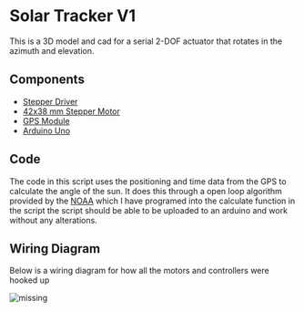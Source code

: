 # Solar Tracker V1
This is a 3D model and cad for a serial 2-DOF actuator that rotates in the azimuth and elevation.

## Components

- [Stepper Driver](https://www.droking.com/L298N-Dual-H-Bridge-Motor-Driver-Module-DC-5V-35V-2A-25W-Power-Supply-Module-Driver-Module-for-Step-motor-Smart-car-Robot-etc)
- [42x38 mm Stepper Motor](https://www.amazon.ca/SIMAX-3D-Creality-Printers-Extruder/dp/B07TY6B6DS/ref=d_pd_sbs_sccl_2_3/139-9931410-4958941?pd_rd_w=crJoH&content-id=amzn1.sym.c1849561-aea0-48eb-b576-ba648ed69471&pf_rd_p=c1849561-aea0-48eb-b576-ba648ed69471&pf_rd_r=2RBT1ZTY2THE9M7N53YA&pd_rd_wg=vJUM3&pd_rd_r=9bfae479-3045-4208-9504-5be424a80949&pd_rd_i=B07TY6B6DS&th=1)
- [GPS Module](https://www.amazon.ca/Robojax-U-blox-NEO-6M-Module-Antenna/dp/B073MFYL8B)
- [Arduino Uno](https://store.arduino.cc/products/arduino-uno-rev3)

## Code
The code in this script uses the positioning and time data from the GPS to calculate the angle of the sun. It does this through a open loop algorithm provided by the [NOAA](https://www.noaa.gov/) which I have programed into the calculate function in the script the script should be able to be uploaded to an arduino and work without any alterations.

## Wiring Diagram
Below is a wiring diagram for how all the motors and controllers were hooked up

<img src=https:// alt='missing'>